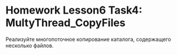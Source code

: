 # Homework Lesson6 Task4: MultyThread_CopyFiles
 Реализуйте многопоточное копирование каталога, содержащего несколько файлов. 
 